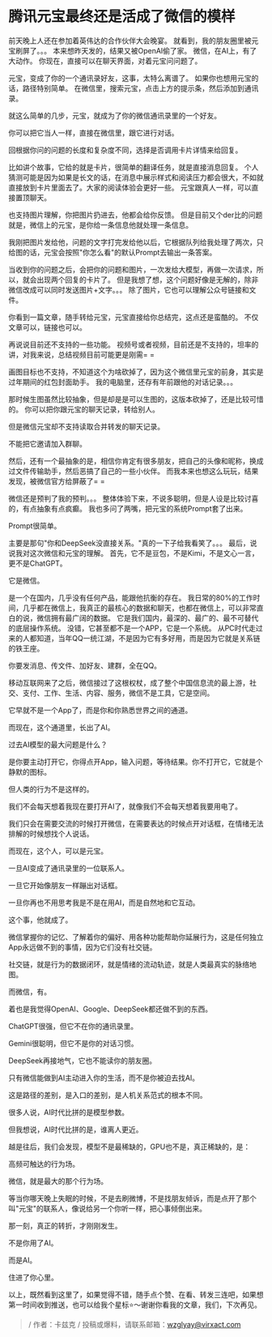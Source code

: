 # 腾讯元宝最终还是活成了微信的模样

前天晚上人还在参加着英伟达的合作伙伴大会晚宴。
就看到，我的朋友圈里被元宝刷屏了。。。
本来想昨天发的，结果又被OpenAI偷了家。
微信，在AI上，有了大动作。
你现在，直接可以在聊天界面，对着元宝问问题了。

元宝，变成了你的一个通讯录好友，这事，太特么离谱了。
如果你也想用元宝的话，路径特别简单。
在微信里，搜索元宝，点击上方的提示条，然后添加到通讯录。

就这么简单的几步，元宝，就成为了你的微信通讯录里的一个好友。

你可以把它当人一样，直接在微信里，跟它进行对话。

回根据你问的问题的长度和复杂度不同，选择是否调用卡片详情来给回复。

比如讲个故事，它给的就是卡片，很简单的翻译任务，就是直接消息回复。
个人猜测可能是因为如果是长文的话，在消息中展示样式和阅读压力都会很大，不如就直接放到卡片里面去了。大家的阅读体验会更好一些。
元宝跟真人一样，可以直接置顶聊天。

也支持图片理解，你把图片扔进去，他都会给你反馈。
但是目前又个der比的问题就是，微信上的元宝，是你给一条信息他就处理一条信息。

我刚把图片发给他，问题的文字打完发给他以后，它根据队列给我处理了两次，只给图的话，元宝会按照"你怎么看"的默认Prompt去输出一条答案。

当收到你的问题之后，会把你的问题和图片，一次发给大模型，再做一次请求，所以，就会出现两个回复的卡片了。
但是我想了想，这个问题好像是无解的，除非微信改成可以同时发送图片+文字。。。
除了图片，它也可以理解公众号链接和文件。

你看到一篇文章，随手转给元宝，元宝直接给你总结完，这点还是蛮酷的。
不仅文章可以，链接也可以。

再说说目前还不支持的一些功能。
视频号或者视频，目前还是不支持的，坦率的讲，对我来说，总结视频目前可能更是刚需= =

画图目标也不支持，不知道这个为啥砍掉了，因为这个微信里元宝的前身，其实是过年期间的红包封面助手。
我的电脑里，还存有年前跟他的对话记录。。。

那时候生图虽然比较抽象，但是却是是可以生图的，这版本砍掉了，还是比较可惜的。
你可以把你跟元宝的聊天记录，转给别人。

但是微信元宝却不支持读取合并转发的聊天记录。

不能把它邀请加入群聊。

然后，还有一个最抽象的是，相信你肯定有很多朋友，把自己的头像和昵称，换成过文件传输助手，然后恶搞了自己的一些小伙伴。
而我本来也想这么玩玩，结果发现，被微信官方给屏蔽了= =

微信还是预判了我的预判。。。
整体体验下来，不说多聪明，但是人设是比较讨喜的，有点抽象有点疯癫。
我也多问了两嘴，把元宝的系统Prompt套了出来。

Prompt很简单。

主要是那句"你和DeepSeek没直接关系。"真的一下子给我看笑了。。。
最后，说说我对这次微信和元宝的理解。
首先，它不是豆包，不是Kimi，不是文心一言，更不是ChatGPT。

它是微信。

是一个在国内，几乎没有任何产品，能跟他抗衡的存在。
我日常的80%的工作时间，几乎都在微信上，我真正的最核心的数据和聊天，也都在微信上，可以非常直白的说，微信拥有最广阔的数据。
它是我们国内，最深的、最广的、最不可替代的底层操作系统。
没错，它甚至都不是一个APP，它是一个系统。
从PC时代走过来的人都知道，当年QQ一统江湖，不是因为它有多好用，而是因为它就是关系链的铁王座。

你要发消息、传文件、加好友、建群，全在QQ。

移动互联网来了之后，微信接过了这根权杖，成了整个中国信息流的最上游，社交、支付、工作、生活、内容、服务，微信不是工具，它是空间。

它早就不是一个App了，而是你和你熟悉世界之间的通道。

而现在，这个通道里，长出了AI。

过去AI模型的最大问题是什么？

是你要主动打开它，你得点开App，输入问题，等待结果。你不打开它，它就是个静默的图标。

但人类的行为不是这样的。

我们不会每天想着我现在要打开AI了，就像我们不会每天想着我要用电了。

我们只会在需要交流的时候打开微信，在需要表达的时候点开对话框，在情绪无法排解的时候想找个人说话。

而现在，这个人，可以是元宝。

一旦AI变成了通讯录里的一位联系人。

一旦它开始像朋友一样蹦出对话框。

一旦你再也不用思考我是不是在用AI，而是自然地和它互动。

这个事，他就成了。

微信掌握你的记忆、了解着你的偏好、用各种功能帮助你延展行为，这是任何独立App永远做不到的事情，因为它们没有社交链。

社交链，就是行为的数据闭环，就是情绪的流动轨迹，就是人类最真实的脉络地图。

而微信，有。

着也是我觉得OpenAI、Google、DeepSeek都还做不到的东西。

ChatGPT很强，但它不在你的通讯录里。

Gemini很聪明，但它不是你的对话习惯。

DeepSeek再接地气，它也不能读你的朋友圈。

只有微信能做到AI主动进入你的生活，而不是你被迫去找AI。

这是路径的差别，是入口的差别，是人机关系范式的根本不同。

很多人说，AI时代比拼的是模型参数。

但我想说，AI时代比拼的是，谁离人更近。

越是往后，我们会发现，模型不是最稀缺的，GPU也不是，真正稀缺的，是：

高频可触达的行为场。

微信，就是最大的那个行为场。

等当你哪天晚上失眠的时候，不是去刷微博，不是找朋友倾诉，而是点开了那个叫"元宝"的联系人，像说给另一个你听一样，把心事倾倒出来。

那一刻，真正的转折，才刚刚发生。

不是你用了AI。

而是AI。

住进了你心里。

以上，既然看到这里了，如果觉得不错，随手点个赞、在看、转发三连吧，如果想第一时间收到推送，也可以给我个星标⭐～谢谢你看我的文章，我们，下次再见。

>/ 作者：卡兹克
>/ 投稿或爆料，请联系邮箱：wzglyay@virxact.com 